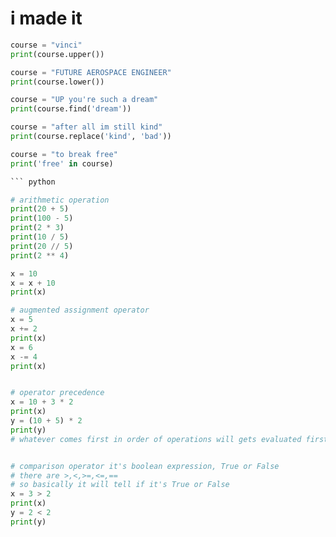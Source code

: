 # i made it
```  python
course = "vinci"
print(course.upper())

course = "FUTURE AEROSPACE ENGINEER"
print(course.lower())

course = "UP you're such a dream"
print(course.find('dream'))

course = "after all im still kind"
print(course.replace('kind', 'bad'))

course = "to break free"
print('free' in course)

``` python

# arithmetic operation 
print(20 + 5)
print(100 - 5)
print(2 * 3)
print(10 / 5)
print(20 // 5)
print(2 ** 4)

x = 10
x = x + 10
print(x)

# augmented assignment operator 
x = 5
x += 2
print(x)
x = 6
x -= 4
print(x)


# operator precedence 
x = 10 + 3 * 2
print(x)
y = (10 + 5) * 2
print(y)
# whatever comes first in order of operations will gets evaluated first


# comparison operator it's boolean expression, True or False
# there are >,<,>=,<=,==
# so basically it will tell if it's True or False 
x = 3 > 2
print(x)
y = 2 < 2
print(y)
